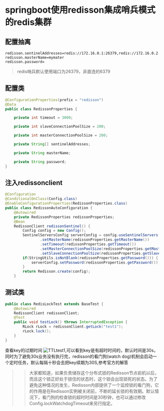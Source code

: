 # springboot使用redisson集成哨兵模式的redis集群
## 配置抽离
```code
redisson.sentinelAddresses=redis://172.16.0.1:26379,redis://172.16.0.2:26379,redis://172.16.0.3:26379
redisson.masterName=mymater
redisson.password=
```
> redis哨兵默认使用端口为26379，非直连的6379
## 配置类
```java
@ConfigurationProperties(prefix = "redisson")
@Data
public class RedissonProperties {

    private int timeout = 3000;

    private int slaveConnectionPoolSize = 200;

    private int masterConnectionPoolSize = 200;

    private String[] sentinelAddresses;

    private String masterName;

    private String password;
}
```
## 注入redissonclient
```java
@Configuration
@ConditionalOnClass(Config.class)
@EnableConfigurationProperties(RedissonProperties.class)
public class RedissonAutoConfiguration {
    @Autowired
    private RedissonProperties redissonProperties;
    @Bean
    RedissonClient redissonSentinel() {
        Config config = new Config();
        SentinelServersConfig serverConfig = config.useSentinelServers().addSentinelAddress(redissonProperties.getSentinelAddresses())
                .setMasterName(redissonProperties.getMasterName())
                .setTimeout(redissonProperties.getTimeout())
                .setMasterConnectionPoolSize(redissonProperties.getMasterConnectionPoolSize())
                .setSlaveConnectionPoolSize(redissonProperties.getSlaveConnectionPoolSize());
        if(StringUtils.isNotBlank(redissonProperties.getPassword())) {
            serverConfig.setPassword(redissonProperties.getPassword());
        }
        return Redisson.create(config);
    }
```
## 测试类
```java
public class RedisLockTest extends BaseTest {
    @Autowired
    RedissonClient redissonClient;
    @Test
    public void testLock() throws InterruptedException {
        RLock rLock = redissonClient.getLock("test1");
        rLock.lock();
    }
}
```
查看key的过期时间
![TTLtest1](../_media/TTLtest1.png),可以看到key是有超时时间的，默认时间是30s，同时为了避免30s业务没有执行完，redisson的看门狗(watch dog)机制会启动一个定时任务，默认每隔十秒会去把key续期为30S,参考官方的解答
>> 大家都知道，如果负责储存这个分布式锁的Redisson节点宕机以后，而且这个锁正好处于锁住的状态时，这个锁会出现锁死的状态。为了避免这种情况的发生，Redisson内部提供了一个监控锁的看门狗，它的作用是在Redisson实例被关闭前，不断的延长锁的有效期。默认情况下，看门狗的检查锁的超时时间是30秒钟，也可以通过修改Config.lockWatchdogTimeout来另行指定。